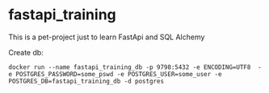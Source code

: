 # fastapi_training
This is a pet-project just to learn FastApi and SQL Alchemy

Create db:

`docker run --name fastapi_training_db -p 9798:5432 -e ENCODING=UTF8  -e POSTGRES_PASSWORD=some_pswd -e POSTGRES_USER=some_user -e POSTGRES_DB=fastapi_training_db -d postgres
`
